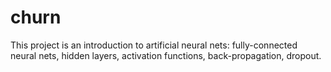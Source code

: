 # churn
This project is an introduction to artificial neural nets: fully-connected neural nets, hidden layers, activation functions, back-propagation, dropout.
